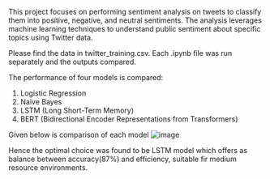 This project focuses on performing sentiment analysis on tweets to classify them into positive, negative, and neutral sentiments. The analysis leverages machine learning techniques to understand public sentiment about specific topics using Twitter data.

Please find the data in twitter_training.csv. Each .ipynb file was run separately and the outputs compared.

The performance of four models is compared:
  1. Logistic Regression
  2. Naive Bayes
  3. LSTM (Long Short-Term Memory)
  4. BERT (Bidirectional Encoder Representations from Transformers)

Given below is comparison of each model
![image](https://github.com/user-attachments/assets/1024a7ba-e29b-4617-a147-24843bb6cdab)

Hence the optimal choice was found to be LSTM model which offers as balance between accuracy(87%) and efficiency, suitable fir medium resource environments. 
